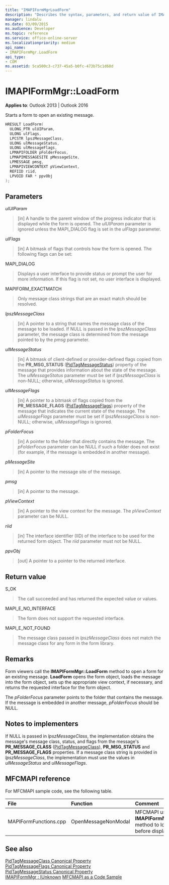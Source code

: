 ```yaml
---
title: "IMAPIFormMgrLoadForm"
description: "Describes the syntax, parameters, and return value of IMAPIFormMgrLoadForm, which starts a form to open an existing message."
manager: lindalu
ms.date: 03/09/2015
ms.audience: Developer
ms.topic: reference
ms.service: office-online-server
ms.localizationpriority: medium
api_name:
- IMAPIFormMgr.LoadForm
api_type:
- COM
ms.assetid: 5ca500c3-c737-45a5-b0fc-473b75c1d68d
---
```


# IMAPIFormMgr::LoadForm

**Applies to**: Outlook 2013 | Outlook 2016
  
Starts a form to open an existing message.
  
```cpp
HRESULT LoadForm(
  ULONG_PTR ulUIParam,
  ULONG ulFlags,
  LPCSTR lpszMessageClass,
  ULONG ulMessageStatus,
  ULONG ulMessageFlags,
  LPMAPIFOLDER pFolderFocus,
  LPMAPIMESSAGESITE pMessageSite,
  LPMESSAGE pmsg,
  LPMAPIVIEWCONTEXT pViewContext,
  REFIID riid,
  LPVOID FAR * ppvObj
);
```

## Parameters

 _ulUIParam_
  
> [in] A handle to the parent window of the progress indicator that is displayed while the form is opened. The _ulUIParam_ parameter is ignored unless the MAPI_DIALOG flag is set in the _ulFlags_ parameter.

 _ulFlags_
  
> [in] A bitmask of flags that controls how the form is opened. The following flags can be set:

MAPI_DIALOG
  
> Displays a user interface to provide status or prompt the user for more information. If this flag is not set, no user interface is displayed.

MAPIFORM_EXACTMATCH
  
> Only message class strings that are an exact match should be resolved.

 _lpszMessageClass_
  
> [in] A pointer to a string that names the message class of the message to be loaded. If NULL is passed in the _lpszMessageClass_ parameter, the message class is determined from the message pointed to by the _pmsg_ parameter.

 _ulMessageStatus_
  
> [in] A bitmask of client-defined or provider-defined flags copied from the **PR_MSG_STATUS** ([PidTagMessageStatus](pidtagmessagestatus-canonical-property.md)) property of the message that provides information about the state of the message. The _ulMessageStatus_ parameter must be set if _lpszMessageClass_ is non-NULL; otherwise, _ulMessageStatus_ is ignored.

 _ulMessageFlags_
  
> [in] A pointer to a bitmask of flags copied from the **PR_MESSAGE_FLAGS** ([PidTagMessageFlags](pidtagmessageflags-canonical-property.md)) property of the message that indicates the current state of the message. The _ulMessageFlags_ parameter must be set if _lpszMessageClass_ is non-NULL; otherwise, _ulMessageFlags_ is ignored.

 _pFolderFocus_
  
> [in] A pointer to the folder that directly contains the message. The _pFolderFocus_ parameter can be NULL if such a folder does not exist (for example, if the message is embedded in another message).

 _pMessageSite_
  
> [in] A pointer to the message site of the message.

 _pmsg_
  
> [in] A pointer to the message.

 _pViewContext_
  
> [in] A pointer to the view context for the message. The _pViewContext_ parameter can be NULL.

 _riid_
  
> [in] The interface identifier (IID) of the interface to be used for the returned form object. The _riid_ parameter must not be NULL.

 _ppvObj_
  
> [out] A pointer to a pointer to the returned interface.

## Return value

S_OK
  
> The call succeeded and has returned the expected value or values.

MAPI_E_NO_INTERFACE
  
> The form does not support the requested interface.

MAPI_E_NOT_FOUND
  
> The message class passed in _lpszMessageClass_ does not match the message class for any form in the form library.

## Remarks

Form viewers call the **IMAPIFormMgr::LoadForm** method to open a form for an existing message. **LoadForm** opens the form object, loads the message into the form object, sets up the appropriate view context, if necessary, and returns the requested interface for the form object.
  
The _pFolderFocus_ parameter points to the folder that contains the message. If the message is embedded in another message, _pFolderFocus_ should be NULL.
  
## Notes to implementers

If NULL is passed in _lpszMessageClass_, the implementation obtains the message's message class, status, and flags from the message's **PR_MESSAGE_CLASS** ([PidTagMessageClass](pidtagmessageclass-canonical-property.md)), **PR_MSG_STATUS** and **PR_MESSAGE_FLAGS** properties. If a message class string is provided in _lpszMessageClass_, the implementation must use the values in _ulMessageStatus_ and _ulMessageFlags_.
  
## MFCMAPI reference

For MFCMAPI sample code, see the following table.
  
|**File**|**Function**|**Comment**|
|:-----|:-----|:-----|
|MAPIFormFunctions.cpp  <br/> |OpenMessageNonModal  <br/> |MFCMAPI uses the **IMAPIFormMgr::LoadForm** method to load a form before displaying it. |

## See also

[PidTagMessageClass Canonical Property](pidtagmessageclass-canonical-property.md)  
[PidTagMessageFlags Canonical Property](pidtagmessageflags-canonical-property.md)  
[PidTagMessageStatus Canonical Property](pidtagmessagestatus-canonical-property.md)  
[IMAPIFormMgr : IUnknown](imapiformmgriunknown.md)
[MFCMAPI as a Code Sample](mfcmapi-as-a-code-sample.md)
